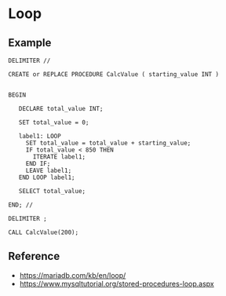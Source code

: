 # Loop 

## Example 

```
DELIMITER //

CREATE or REPLACE PROCEDURE CalcValue ( starting_value INT )


BEGIN

   DECLARE total_value INT;

   SET total_value = 0;

   label1: LOOP
     SET total_value = total_value + starting_value;
     IF total_value < 850 THEN
       ITERATE label1;
     END IF;
     LEAVE label1;
   END LOOP label1;

   SELECT total_value;

END; //

DELIMITER ;

CALL CalcValue(200);

```

## Reference 
   
  * https://mariadb.com/kb/en/loop/
  * https://www.mysqltutorial.org/stored-procedures-loop.aspx

